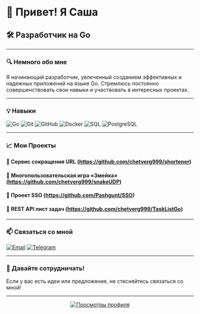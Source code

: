 # 👋 Привет! Я Саша

## 🛠️ Разработчик на Go

---

### 🔍 Немного обо мне

Я начинающий разработчик, увлеченный созданием эффективных и надежных приложений на языке Go. Стремлюсь постоянно совершенствовать свои навыки и участвовать в интересных проектах.

---

### 💡 Навыки

![Go](https://img.shields.io/badge/Go-00ADD8?style=for-the-badge&logo=go&logoColor=white)
![Git](https://img.shields.io/badge/Git-F05032?style=for-the-badge&logo=git&logoColor=white)
![GitHub](https://img.shields.io/badge/GitHub-181717?style=for-the-badge&logo=github&logoColor=white)
![Docker](https://img.shields.io/badge/Docker-2496ED?style=for-the-badge&logo=docker&logoColor=white)
![SQL](https://img.shields.io/badge/SQL-4479A1?style=for-the-badge&logo=sql&logoColor=white)
![PostgreSQL](https://img.shields.io/badge/PostgreSQL-336791?style=for-the-badge&logo=postgresql&logoColor=white)

---

### 📈 Мои Проекты

#### 🚀 Сервис сокращения URL (https://github.com/chetverg999/shortener)
#### 🐍 Многопользовательская игра «Змейка» (https://github.com/chetverg999/snakeUDP)
#### 🔑 Проект SSO (https://github.com/Pashgunt/SSO)
#### 📝 REST API лист задач (https://github.com/chetverg999/TaskListGo)
---

### 📫 Связаться со мной

[![Email](https://img.shields.io/badge/Email-D14836?style=for-the-badge&logo=gmail&logoColor=white)](mailto:s.iva2303@yandex.ru)
[![Telegram](https://img.shields.io/badge/Telegram-26A5E4?style=for-the-badge&logo=telegram&logoColor=white)](https://t.me/chetverg9)

---


### 🤝 Давайте сотрудничать!

Если у вас есть идеи или предложения, не стесняйтесь связаться со мной!

---

<div align="center">
  <a href="https://github.com/chetverg999">
    <img src="https://komarev.com/ghpvc/?username=chetverg999&color=brightgreen" alt="Просмотры профиля" />
  </a>
</div>
